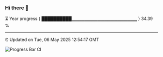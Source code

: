 ### Hi there 👋

⏳ Year progress { ██████████▁▁▁▁▁▁▁▁▁▁▁▁▁▁▁▁▁▁▁▁ } 34.39 %

---

⏰ Updated on Tue, 06 May 2025 12:54:17 GMT

![Progress Bar CI](https://github.com/DhruviPatel157/GitHub-Actions-Demo/workflows/Progress%20Bar%20CI/badge.svg)
